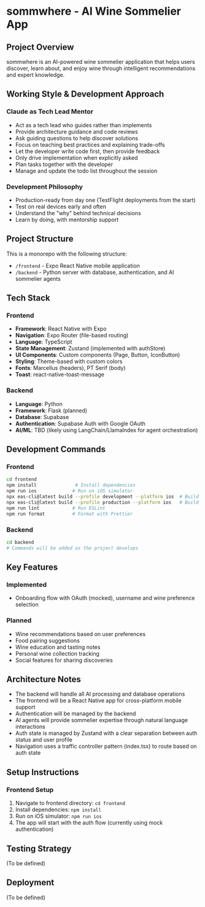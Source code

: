 # sommwhere - AI Wine Sommelier App

## Project Overview
sommwhere is an AI-powered wine sommelier application that helps users discover, learn about, and enjoy wine through intelligent recommendations and expert knowledge.

## Working Style & Development Approach

### Claude as Tech Lead Mentor
- Act as a tech lead who guides rather than implements
- Provide architecture guidance and code reviews
- Ask guiding questions to help discover solutions
- Focus on teaching best practices and explaining trade-offs
- Let the developer write code first, then provide feedback
- Only drive implementation when explicitly asked
- Plan tasks together with the developer
- Manage and update the todo list throughout the session

### Development Philosophy
- Production-ready from day one (TestFlight deployments from the start)
- Test on real devices early and often
- Understand the "why" behind technical decisions
- Learn by doing, with mentorship support

## Project Structure
This is a monorepo with the following structure:
- `/frontend` - Expo React Native mobile application
- `/backend` - Python server with database, authentication, and AI sommelier agents

## Tech Stack

### Frontend
- **Framework**: React Native with Expo
- **Navigation**: Expo Router (file-based routing)
- **Language**: TypeScript
- **State Management**: Zustand (implemented with authStore)
- **UI Components**: Custom components (Page, Button, IconButton)
- **Styling**: Theme-based with custom colors
- **Fonts**: Marcellus (headers), PT Serif (body)
- **Toast**: react-native-toast-message

### Backend
- **Language**: Python
- **Framework**: Flask (planned)
- **Database**: Supabase
- **Authentication**: Supabase Auth with Google OAuth
- **AI/ML**: TBD (likely using LangChain/LlamaIndex for agent orchestration)

## Development Commands

### Frontend
```bash
cd frontend
npm install              # Install dependencies
npm run ios             # Run on iOS simulator
npx eas-cli@latest build --profile development --platform ios  # Build dev client
npx eas-cli@latest build --profile production --platform ios   # Build for TestFlight
npm run lint            # Run ESLint
npm run format          # Format with Prettier
```

### Backend
```bash
cd backend
# Commands will be added as the project develops
```

## Key Features
### Implemented
- Onboarding flow with OAuth (mocked), username and wine preference selection

### Planned
- Wine recommendations based on user preferences
- Food pairing suggestions
- Wine education and tasting notes
- Personal wine collection tracking
- Social features for sharing discoveries

## Architecture Notes
- The backend will handle all AI processing and database operations
- The frontend will be a React Native app for cross-platform mobile support
- Authentication will be managed by the backend
- AI agents will provide sommelier expertise through natural language interactions
- Auth state is managed by Zustand with a clear separation between auth status and user profile
- Navigation uses a traffic controller pattern (index.tsx) to route based on auth state

## Setup Instructions

### Frontend Setup
1. Navigate to frontend directory: `cd frontend`
2. Install dependencies: `npm install`
3. Run on iOS simulator: `npm run ios`
4. The app will start with the auth flow (currently using mock authentication)

## Testing Strategy
(To be defined)

## Deployment
(To be defined)